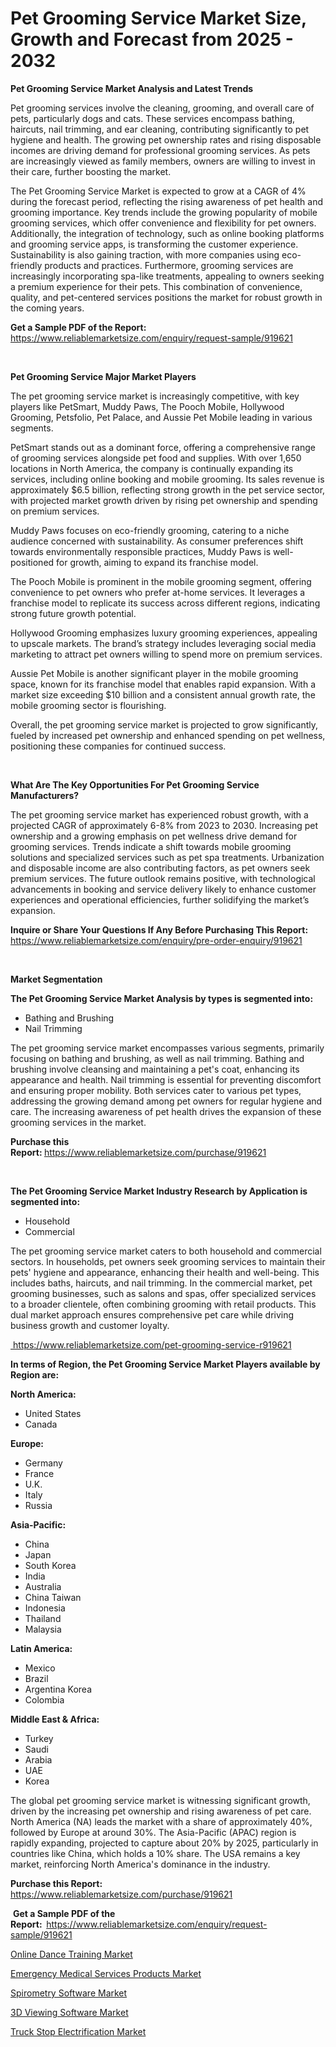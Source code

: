 <p><h1>Pet Grooming Service Market Size, Growth and Forecast from 2025 - 2032</h1></p><p><strong>Pet Grooming Service Market Analysis and Latest Trends</strong></p>
<p><p>Pet grooming services involve the cleaning, grooming, and overall care of pets, particularly dogs and cats. These services encompass bathing, haircuts, nail trimming, and ear cleaning, contributing significantly to pet hygiene and health. The growing pet ownership rates and rising disposable incomes are driving demand for professional grooming services. As pets are increasingly viewed as family members, owners are willing to invest in their care, further boosting the market.</p><p>The Pet Grooming Service Market is expected to grow at a CAGR of 4% during the forecast period, reflecting the rising awareness of pet health and grooming importance. Key trends include the growing popularity of mobile grooming services, which offer convenience and flexibility for pet owners. Additionally, the integration of technology, such as online booking platforms and grooming service apps, is transforming the customer experience. Sustainability is also gaining traction, with more companies using eco-friendly products and practices. Furthermore, grooming services are increasingly incorporating spa-like treatments, appealing to owners seeking a premium experience for their pets. This combination of convenience, quality, and pet-centered services positions the market for robust growth in the coming years.</p></p>
<p><strong>Get a Sample PDF of the Report:&nbsp;</strong> <a href="https://www.reliablemarketsize.com/enquiry/request-sample/919621?utm_campaign=1131&utm_medium=2&utm_source=Github&utm_content=ia&utm_term=06032025&utm_id=pet-grooming-service">https://www.reliablemarketsize.com/enquiry/request-sample/919621</a></p>
<p>&nbsp;</p>
<p><strong>Pet Grooming Service Major Market Players</strong></p>
<p><p>The pet grooming service market is increasingly competitive, with key players like PetSmart, Muddy Paws, The Pooch Mobile, Hollywood Grooming, Petsfolio, Pet Palace, and Aussie Pet Mobile leading in various segments. </p><p>PetSmart stands out as a dominant force, offering a comprehensive range of grooming services alongside pet food and supplies. With over 1,650 locations in North America, the company is continually expanding its services, including online booking and mobile grooming. Its sales revenue is approximately $6.5 billion, reflecting strong growth in the pet service sector, with projected market growth driven by rising pet ownership and spending on premium services.</p><p>Muddy Paws focuses on eco-friendly grooming, catering to a niche audience concerned with sustainability. As consumer preferences shift towards environmentally responsible practices, Muddy Paws is well-positioned for growth, aiming to expand its franchise model.</p><p>The Pooch Mobile is prominent in the mobile grooming segment, offering convenience to pet owners who prefer at-home services. It leverages a franchise model to replicate its success across different regions, indicating strong future growth potential.</p><p>Hollywood Grooming emphasizes luxury grooming experiences, appealing to upscale markets. The brand’s strategy includes leveraging social media marketing to attract pet owners willing to spend more on premium services.</p><p>Aussie Pet Mobile is another significant player in the mobile grooming space, known for its franchise model that enables rapid expansion. With a market size exceeding $10 billion and a consistent annual growth rate, the mobile grooming sector is flourishing.</p><p>Overall, the pet grooming service market is projected to grow significantly, fueled by increased pet ownership and enhanced spending on pet wellness, positioning these companies for continued success.</p></p>
<p>&nbsp;</p>
<p><strong>What Are The Key Opportunities For Pet Grooming Service Manufacturers?</strong></p>
<p><p>The pet grooming service market has experienced robust growth, with a projected CAGR of approximately 6-8% from 2023 to 2030. Increasing pet ownership and a growing emphasis on pet wellness drive demand for grooming services. Trends indicate a shift towards mobile grooming solutions and specialized services such as pet spa treatments. Urbanization and disposable income are also contributing factors, as pet owners seek premium services. The future outlook remains positive, with technological advancements in booking and service delivery likely to enhance customer experiences and operational efficiencies, further solidifying the market’s expansion.</p></p>
<p><strong>Inquire or Share Your Questions If Any Before Purchasing This Report:</strong> <a href="https://www.reliablemarketsize.com/enquiry/pre-order-enquiry/919621?utm_campaign=1131&utm_medium=2&utm_source=Github&utm_content=ia&utm_term=06032025&utm_id=pet-grooming-service">https://www.reliablemarketsize.com/enquiry/pre-order-enquiry/919621</a></p>
<p>&nbsp;</p>
<p><strong>Market Segmentation</strong></p>
<p><strong>The Pet Grooming Service Market Analysis by types is segmented into:</strong></p>
<p><ul><li>Bathing and Brushing</li><li>Nail Trimming</li></ul></p>
<p><p>The pet grooming service market encompasses various segments, primarily focusing on bathing and brushing, as well as nail trimming. Bathing and brushing involve cleansing and maintaining a pet's coat, enhancing its appearance and health. Nail trimming is essential for preventing discomfort and ensuring proper mobility. Both services cater to various pet types, addressing the growing demand among pet owners for regular hygiene and care. The increasing awareness of pet health drives the expansion of these grooming services in the market.</p></p>
<p><strong>Purchase this Report:&nbsp;</strong><a href="https://www.reliablemarketsize.com/purchase/919621?utm_campaign=1131&utm_medium=2&utm_source=Github&utm_content=ia&utm_term=06032025&utm_id=pet-grooming-service">https://www.reliablemarketsize.com/purchase/919621</a></p>
<p>&nbsp;</p>
<p><strong>The Pet Grooming Service Market Industry Research by Application is segmented into:</strong></p>
<p><ul><li>Household</li><li>Commercial</li></ul></p>
<p><p>The pet grooming service market caters to both household and commercial sectors. In households, pet owners seek grooming services to maintain their pets' hygiene and appearance, enhancing their health and well-being. This includes baths, haircuts, and nail trimming. In the commercial market, pet grooming businesses, such as salons and spas, offer specialized services to a broader clientele, often combining grooming with retail products. This dual market approach ensures comprehensive pet care while driving business growth and customer loyalty.</p></p>
<p><a href="https://www.reliablemarketsize.com/pet-grooming-service-r919621?utm_campaign=1131&utm_medium=2&utm_source=Github&utm_content=ia&utm_term=06032025&utm_id=pet-grooming-service">&nbsp;https://www.reliablemarketsize.com/pet-grooming-service-r919621</a></p>
<p><strong>In terms of Region, the Pet Grooming Service Market Players available by Region are:</strong></p>
<p>
    <p> <strong> North America: </strong>
        <ul>
            <li>United States</li>
            <li>Canada</li>
        </ul>
        </p> 
    <p> <strong> Europe: </strong>
        <ul>
            <li>Germany</li>
            <li>France</li>
            <li>U.K.</li>
            <li>Italy</li>
            <li>Russia</li>
        </ul>
        </p> 
    <p> <strong> Asia-Pacific: </strong>
        <ul>
            <li>China</li>
            <li>Japan</li>
            <li>South Korea</li>
            <li>India</li>
            <li>Australia</li>
            <li>China Taiwan</li>
            <li>Indonesia</li>
            <li>Thailand</li>
            <li>Malaysia</li>
        </ul>
        </p> 
    <p> <strong> Latin America: </strong>
        <ul>
            <li>Mexico</li>
            <li>Brazil</li>
            <li>Argentina Korea</li>
            <li>Colombia</li>
        </ul>
        </p> 
    <p> <strong> Middle East & Africa: </strong>
        <ul>
            <li>Turkey</li>
            <li>Saudi</li>
            <li>Arabia</li>
            <li>UAE</li>
            <li>Korea</li>
        </ul>
    </p>
    </p>
<p><p>The global pet grooming service market is witnessing significant growth, driven by the increasing pet ownership and rising awareness of pet care. North America (NA) leads the market with a share of approximately 40%, followed by Europe at around 30%. The Asia-Pacific (APAC) region is rapidly expanding, projected to capture about 20% by 2025, particularly in countries like China, which holds a 10% share. The USA remains a key market, reinforcing North America's dominance in the industry.</p></p>
<p><strong>Purchase this Report: </strong><a href="https://www.reliablemarketsize.com/purchase/919621?utm_campaign=1131&utm_medium=2&utm_source=Github&utm_content=ia&utm_term=06032025&utm_id=pet-grooming-service">https://www.reliablemarketsize.com/purchase/919621</a></p>
<p>&nbsp;<strong>Get a Sample PDF of the Report:&nbsp;&nbsp;</strong><a href="https://www.reliablemarketsize.com/enquiry/request-sample/919621?utm_campaign=1131&utm_medium=2&utm_source=Github&utm_content=ia&utm_term=06032025&utm_id=pet-grooming-service">https://www.reliablemarketsize.com/enquiry/request-sample/919621</a></p>
<p><strong></strong></p>
<p><p><a href="https://github.com/fontshatintj/Market-Research-Report-List-1/blob/main/online-dance-training-market.md?utm_campaign=1131&utm_medium=2&utm_source=Github&utm_content=ia&utm_term=06032025&utm_id=pet-grooming-service">Online Dance Training Market</a></p><p><a href="https://github.com/winjelequegt/Market-Research-Report-List-1/blob/main/emergency-medical-services-products-market.md?utm_campaign=1131&utm_medium=2&utm_source=Github&utm_content=ia&utm_term=06032025&utm_id=pet-grooming-service">Emergency Medical Services Products Market</a></p><p><a href="https://github.com/wilzeryammy/Market-Research-Report-List-1/blob/main/spirometry-software-market.md?utm_campaign=1131&utm_medium=2&utm_source=Github&utm_content=ia&utm_term=06032025&utm_id=pet-grooming-service">Spirometry Software Market</a></p><p><a href="https://github.com/firdwsermald/Market-Research-Report-List-1/blob/main/3d-viewing-software-market.md?utm_campaign=1131&utm_medium=2&utm_source=Github&utm_content=ia&utm_term=06032025&utm_id=pet-grooming-service">3D Viewing Software Market</a></p><p><a href="https://github.com/CliffMedina6/Market-Research-Report-List-7/blob/main/truck-stop-electrification-market.md?utm_campaign=1131&utm_medium=2&utm_source=Github&utm_content=ia&utm_term=06032025&utm_id=pet-grooming-service">Truck Stop Electrification Market</a></p></p>